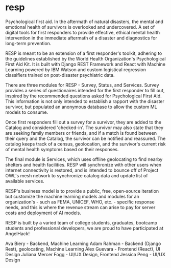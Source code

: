 # resp
Psychological first aid. 
In the aftermath of natural disasters, the mental and emotional health of survivors  is overlooked and undercovered.  A set of digital tools for first responders to provide effective, ethical mental health intervention in the immediate aftermath of a disaster and diagnostics for long-term prevention. 

RESP is meant to be an extension of a first responder's toolkit, adhering to the guidelines established by the World Health Organization's Psychological First Aid Kit. It is built with Django REST Framework and React with Machine Learning powered by IBM Watson and custom logistical regression classifiers trained on post-disaster psychiatric data. 

There are three modules for RESP - Survey, Status, and Services. Survey provides a series of questionaires intended for the first responder to fill out, inspired by the recommended questions asked for Psychological First Aid. This information is not only intended to establish a rapport with the disaster survivor, but populated an anonymous database to allow the custom ML models to consume. 

Once first responders fill out a survey for a survivor, they are added to the Catalog and considered 'checked-in'. The survivor may also state that they are seeking family members or friends, and if a match is found between their query and the Catalog, the survivor can be notified and reassured. The catalog keeps track of a census, geolocation, and the survivor's current risk of mental health symptoms based on their responses. 

The final module is Services, which uses offline geolocating to find nearby shelters and health facilities. RESP will synchronize with other users when internet connectivity is restored, and is intended to bounce off of Project OWL's mesh network to synchronize catalog data and update list of available services. 

RESP's business model is to provide a public, free, open-source iteration but customize the machine learning models and modules for an organization's - such as FEMA, UNICEF, WHO, etc. - specific response needs, and this is where the revenue stream can arise to pay for server costs and deployment of AI models. 

RESP is built by a varied team of college students, graduates, bootcamp students and professional developers, we are proud to have participated at AngelHack!

Ava Biery - Backend, Machine Learning
Adam Rahman - Backend (Django Rest), geolocating, Machine Learning
Alex Guevara - Frontend (React), UI Design
Juliana Mercer Fogg - UI/UX Design, Frontend
Jessica Peng - UI/UX Design
